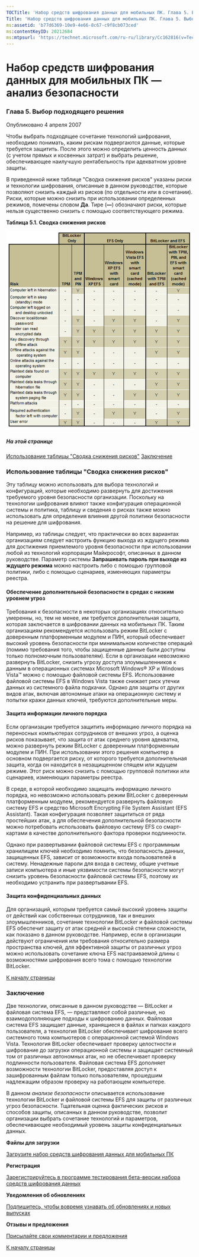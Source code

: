 ```yaml
---
TOCTitle: 'Набор средств шифрования данных для мобильных ПК. Глава 5. Выбор подходящего решения'
Title: 'Набор средств шифрования данных для мобильных ПК. Глава 5. Выбор подходящего решения'
ms:assetid: 'b77d6369-10e9-4e66-8c67-c9f8cb073ced'
ms:contentKeyID: 20212684
ms:mtpsurl: 'https://technet.microsoft.com/ru-ru/library/Cc162816(v=TechNet.10)'
---
```


Набор средств шифрования данных для мобильных ПК — анализ безопасности
======================================================================

### Глава 5. Выбор подходящего решения

Опубликовано 4 апреля 2007

Чтобы выбрать подходящее сочетание технологий шифрования, необходимо понимать, каким рискам подвергаются данные, которые требуется защитить. После этого можно определить ценность данных (с учетом прямых и косвенных затрат) и выбрать решение, обеспечивающее наилучшую рентабельность при адекватном уровне защиты.

В приведенной ниже таблице "Сводка снижения рисков" указаны риски и технологии шифрования, описанные в данном руководстве, которые позволяют снизить каждый из рисков (по отдельности или в сочетании). Риски, которые можно снизить при использовании определенных режимов, помечены словом **Да**. Тире (**—**) обозначают риски, которые нельзя существенно снизить с помощью соответствующего режима.

**Таблица 5.1. Сводка снижения рисков**

![](images/Cc162816.865b473f-87a8-459c-80f3-79361863d073(ru-ru,TechNet.10).gif)
##### На этой странице

[](#ecaa)[Использование таблицы "Сводка снижения рисков"](#ecaa)
[](#ebaa)[Заключение](#ebaa)

### Использование таблицы "Сводка снижения рисков"

Эту таблицу можно использовать для выбора технологий и конфигураций, которые необходимо развернуть для достижения требуемого уровня безопасности организации. Поскольку на технологии шифрования влияют также конфигурация операционной системы и политика, таблицу и сведения о рисках также можно использовать для определения влияния другой политики безопасности на решение для шифрования.

Например, из таблицы следует, что практически во всех вариантах организациям следует настроить функцию выхода из ждущего режима для достижения приемлемого уровня безопасности при использовании любой из технологий корпорации Майкрософт, описанных в данном руководстве. Параметр системы **Запрашивать пароль при выходе из ждущего режима** можно настроить либо с помощью групповой политики, либо с помощью сценариев, изменяющих параметры реестра.

#### Обеспечение дополнительной безопасности в средах с низким уровнем угроз

Требования к безопасности в некоторых организациях относительно умеренны, но, тем не менее, им требуется дополнительная защита, которая заключается в шифровании данных на мобильных ПК. Таким организациям рекомендуется использовать режим BitLocker с доверенным платформенным модулем и ПИН, который обеспечивает высокий уровень безопасности при минимальном количестве операций (помимо требования того, чтобы защищенные данные были доступны только полномочным пользователям). Если в организации невозможно развернуть BitLocker, снизить угрозу доступа злоумышленников к данным в операционных системах Microsoft Windows® XP и Windows Vista™ можно с помощью файловой системы EFS. Использование файловой системы EFS в Windows Vista также снижает риск утечки данных из системного файла подкачки. Однако для защиты от других видов атак, включая автономные атаки на операционную систему и попытки кражи данных ключей, требуются дополнительные меры.

#### Защита информации личного порядка

Если организации требуется защитить информацию личного порядка на переносных компьютерах сотрудников от внешних угроз, а оценка рисков показывает, что защита от атак среднего уровня адекватна, можно развернуть режим BitLocker с доверенным платформенным модулем и ПИН. При использовании этого решения компьютер в основном подвергается риску, от которого требуется дополнительная защита, когда он находится в незащищенном спящем или ждущем режиме. Этот риск можно снизить с помощью групповой политики или сценариев, изменяющих параметры реестра.

В среде, в которой необходимо защищать информацию личного порядка, но невозможно использовать режим BitLocker с доверенным платформенным модулем, рекомендуется развернуть файловую систему EFS и средство Microsoft Encrypting File System Assistant (EFS Assistant). Такая конфигурация позволяет защититься от ряда простейших атак, а для обеспечения дополнительной безопасности можно потребовать использовать файловую систему EFS со смарт-картами в качестве дополнительного фактора проверки подлинности.

Однако при развертывании файловой системы EFS с программным хранилищем ключей необходимо помнить, что безопасность данных, защищенных EFS, зависит от возможности входа пользователей в систему. Ненадежные пароли для входа в систему, общие учетные записи компьютера и иные уязвимости системы безопасности могут снизить уровень безопасности файловой системы EFS, поэтому их необходимо устранить при развертывании EFS.

#### Защита конфиденциальных данных

Для организаций, которым требуется самый высокий уровень защиты от действий как собственных сотрудников, так и внешних злоумышленников, сочетание технологии BitLocker и файловой системы EFS обеспечит защиту от атак средней и высокой степени сложности, как показано в данном руководстве. Например, если в организации действуют ограничения или требования относительно размера пространства ключей, для эффективной защиты от различных угроз можно использовать сочетание ключа EFS настраиваемой длины с возможностями шифрования всего тома с помощью технологии BitLocker.

[](#mainsection)[К началу страницы](#mainsection)

### Заключение

Две технологии, описанные в данном руководстве — BitLocker и файловая система EFS, — представляют собой различные, но взаимодополняющие подходы к шифрованию данных. Файловая система EFS защищает данные, хранящиеся в файлах и папках каждого пользователя, а технология BitLocker обеспечивает шифрование всего системного тома компьютеров с операционной системой Windows Vista. Технология BitLocker обеспечивает проверку целостности и шифрование до загрузки операционной системы и защищает системный том от различных автономных атак, но не обеспечивает проверку подлинности пользователя. Файловая система EFS дополняет возможности технологии BitLocker, предоставляя доступ к зашифрованным файлам только пользователям, прошедшим надлежащим образом проверку на работающем компьютере.

В данном *анализе безопасности* описывается использование технологии BitLocker и файловой системы EFS для защиты от различных угроз безопасности. Тщательная оценка фактических рисков и способов защиты, описанных в данном руководстве, позволит организации выбрать сочетание технологий и параметров, обеспечивающее необходимый уровень защиты конфиденциальных данных.

**Файлы для загрузки**

[Загрузите набор средств шифрования данных для мобильных ПК](http://go.microsoft.com/fwlink/?linkid=81666)

**Регистрация**

[Зарегистрируйтесь в программе тестирования бета-версии набора средств шифрования данных](https://connect.microsoft.com/invitationuse.aspx?programid=790&invitationid=desa-r7gd-3f73&siteid=14)

**Уведомления об обновлениях**

[Подпишитесь, чтобы вовремя узнавать об обновлениях и новых выпусках](http://go.microsoft.com/fwlink/?linkid=54982)

**Отзывы и предложения**

[Присылайте свои комментарии и предложения](mailto:secwish@microsoft.com?subject=data%20encryption%20toolkit%20for%20mobile%20pcs%20security%20analysis%20on%20technet)

[](#mainsection)[К началу страницы](#mainsection)
